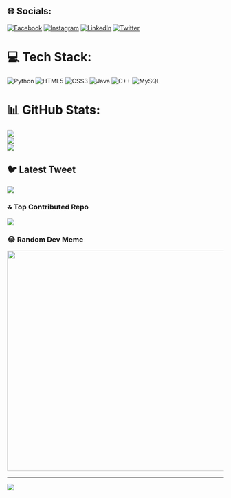 
## 🌐 Socials:
[![Facebook](https://img.shields.io/badge/Facebook-%231877F2.svg?logo=Facebook&logoColor=white)](https://facebook.com/https://www.facebook.com/profile.php?id=100012410645659&mibextid=ZbWKwL) [![Instagram](https://img.shields.io/badge/Instagram-%23E4405F.svg?logo=Instagram&logoColor=white)](https://instagram.com/https://instagram.com/mahammed_tharwat_123?igshid=MTIzZWQxMDU=) [![LinkedIn](https://img.shields.io/badge/LinkedIn-%230077B5.svg?logo=linkedin&logoColor=white)](https://linkedin.com/in/https://www.linkedin.com/in/mohamed-morsy-039609271) [![Twitter](https://img.shields.io/badge/Twitter-%231DA1F2.svg?logo=Twitter&logoColor=white)](https://twitter.com/https://twitter.com/MohamedTherwat?t=DOVSKWTl_M0bnFdXWC2Wvg&s=09) 

# 💻 Tech Stack:
![Python](https://img.shields.io/badge/python-3670A0?style=flat&logo=python&logoColor=ffdd54) ![HTML5](https://img.shields.io/badge/html5-%23E34F26.svg?style=flat&logo=html5&logoColor=white) ![CSS3](https://img.shields.io/badge/css3-%231572B6.svg?style=flat&logo=css3&logoColor=white) ![Java](https://img.shields.io/badge/java-%23ED8B00.svg?style=flat&logo=java&logoColor=white) ![C++](https://img.shields.io/badge/c++-%2300599C.svg?style=flat&logo=c%2B%2B&logoColor=white) ![MySQL](https://img.shields.io/badge/mysql-%2300f.svg?style=flat&logo=mysql&logoColor=white)
# 📊 GitHub Stats:
![](https://github-readme-stats.vercel.app/api?username=mohamedtharwat-github&theme=radical&hide_border=true&include_all_commits=true&count_private=true)<br/>
![](https://github-readme-streak-stats.herokuapp.com/?user=mohamedtharwat-github&theme=radical&hide_border=true)<br/>
![](https://github-readme-stats.vercel.app/api/top-langs/?username=mohamedtharwat-github&theme=radical&hide_border=true&include_all_commits=true&count_private=true&layout=compact)

## 🐦 Latest Tweet
[![](https://gtce.itsvg.in/api?username=https://twitter.com/MohamedTherwat?t=DOVSKWTl_M0bnFdXWC2Wvg&s=09)](https://github.com/VishwaGauravIn/github-twitter-card-embed)

### 🔝 Top Contributed Repo
![](https://github-contributor-stats.vercel.app/api?username=mohamedtharwat-github&limit=5&theme=dark&combine_all_yearly_contributions=true)

### 😂 Random Dev Meme
<img src="https://rm.up.railway.app/" width="512px"/>

---
[![](https://visitcount.itsvg.in/api?id=mohamedtharwat-github&icon=0&color=0)](https://visitcount.itsvg.in)

<!-- Proudly created with GPRM ( https://gprm.itsvg.in ) -->
